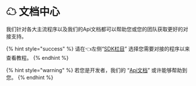 # ☁ 文档中心

我们针对各大主流程序以及我们的Api文档都可以帮助您或您的团队获取更好的对接支持。

{% hint style="success" %}
请在👈左侧“[SDK栏目](broken-reference)” 选择您需要对接的程序以来查看教程。
{% endhint %}

{% hint style="warning" %}
若您是开发者，我们的 “[Api文档](broken-reference)” 或许能够帮助到您。
{% endhint %}
